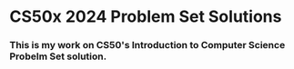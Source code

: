 # CS50x 2024 Problem Set Solutions
 
### This is my work on CS50's Introduction to Computer Science Probelm Set solution.
